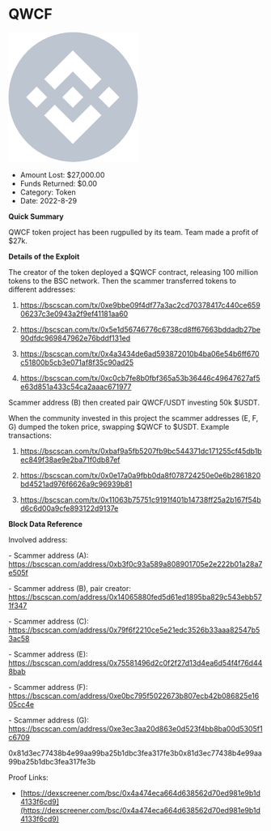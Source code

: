 # QWCF
![QWCF](/rektimages/QWCF.png)
- Amount Lost: $27,000.00
- Funds Returned: $0.00
- Category: Token
- Date: 2022-8-29

**Quick Summary**

QWCF token project has been rugpulled by its team. Team made a profit of $27k.

  


 **Details of the Exploit**

The creator of the token deployed a $QWCF contract, releasing 100 million tokens to the BSC network. Then the scammer transferred tokens to different addresses:

1) https://bscscan.com/tx/0xe9bbe09f4df77a3ac2cd70378417c440ce65906237c3e0943a2f9ef41181aa60

2) https://bscscan.com/tx/0x5e1d56746776c6738cd8ff67663bddadb27be90dfdc969847962e76bddf131ed

3) https://bscscan.com/tx/0x4a3434de6ad593872010b4ba06e54b6ff670c51800b5cb3e071af8f35c90ad25

4) https://bscscan.com/tx/0xc0cb7fe8b0fbf365a53b36446c49647627af5e63d851a433c54ca2aaac671977

Scammer address (B) then created pair QWCF/USDT investing 50k $USDT.

When the community invested in this project the scammer addresses (E, F, G) dumped the token price, swapping $QWCF to $USDT. Example transactions:

1) https://bscscan.com/tx/0xbaf9a5fb5207fb9bc544371dc171255cf45db1bec849f38ae9e2ba71f0db87ef

2) https://bscscan.com/tx/0x0e17a0a9fbb0da8f078724250e0e6b2861820bd4521ad976f6626a9c96939b81

3) https://bscscan.com/tx/0x11063b75751c9191f401b14738ff25a2b167f54bd6c6d00a9cfe893122d9137e

  


 **Block Data Reference**

Involved address:

\- Scammer address (A): https://bscscan.com/address/0xb3f0c93a589a808901705e2e222b01a28a7e505f

\- Scammer address (B), pair creator: https://bscscan.com/address/0x14065880fed5d61ed1895ba829c543ebb571f347

\- Scammer address (C): https://bscscan.com/address/0x79f6f2210ce5e21edc3526b33aaa82547b53ac58

\- Scammer address (E): https://bscscan.com/address/0x75581496d2c0f2f27d13d4ea6d54f4f76d448bab

\- Scammer address (F): https://bscscan.com/address/0xe0bc795f5022673b807ecb42b086825e1605cc4e

\- Scammer address (G): https://bscscan.com/address/0xe3ec3aa20d863e0d523f4bb8ba00d5305f1c6709

0x81d3ec77438b4e99aa99ba25b1dbc3fea317fe3b0x81d3ec77438b4e99aa99ba25b1dbc3fea317fe3b


Proof Links:
- [https://dexscreener.com/bsc/0x4a474eca664d638562d70ed981e9b1d4133f6cd9](https://dexscreener.com/bsc/0x4a474eca664d638562d70ed981e9b1d4133f6cd9)


